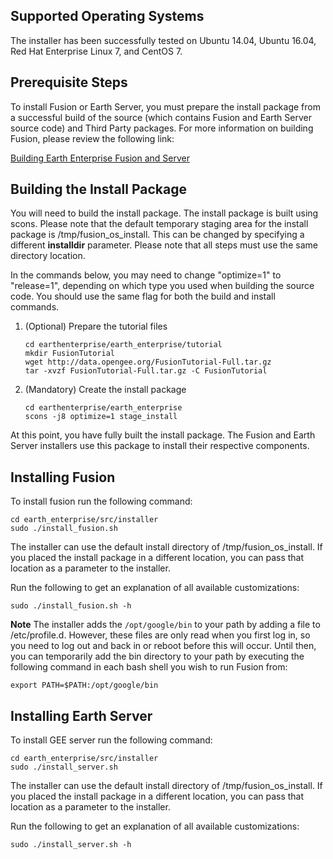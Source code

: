 ## **Supported Operating Systems**
The installer has been successfully tested on Ubuntu 14.04, Ubuntu 16.04, Red Hat Enterprise Linux 7, and CentOS 7.

## **Prerequisite Steps**
To install Fusion or Earth Server, you must prepare the install package from a successful build of the source (which contains Fusion and Earth Server source code) and Third Party packages.  For more information on building Fusion, please review the following link:

[Building Earth Enterprise Fusion and Server](../Build-Instructions)

## **Building the Install Package**
You will need to build the install package.  The install package is built using scons.  Please note that the default temporary staging area for the install package is /tmp/fusion_os_install.  This can be changed by specifying a different **installdir** parameter. Please note that all steps must use the same directory location.

In the commands below, you may need to change "optimize=1" to "release=1", depending on which type you used when building the source code.  You should use the same flag for both the build and install commands.

1. (Optional) Prepare the tutorial files
    ```
    cd earthenterprise/earth_enterprise/tutorial
    mkdir FusionTutorial
    wget http://data.opengee.org/FusionTutorial-Full.tar.gz
    tar -xvzf FusionTutorial-Full.tar.gz -C FusionTutorial
    ```

1. (Mandatory) Create the install package
    ```
    cd earthenterprise/earth_enterprise
    scons -j8 optimize=1 stage_install
    ```

At this point, you have fully built the install package.  The Fusion and Earth Server installers use this package to install their respective components.

## **Installing Fusion**
To install fusion run the following command:

    cd earth_enterprise/src/installer
    sudo ./install_fusion.sh

The installer can use the default install directory of /tmp/fusion_os_install.  If you placed the install package in a different location, you can pass that location as a parameter to the installer.

Run the following to get an explanation of all available customizations:

`sudo ./install_fusion.sh -h`

**Note** The installer adds the `/opt/google/bin` to your path by adding a file to /etc/profile.d. However, these files are only read when you first log in, so you need to log out and back in or reboot before this will occur. Until then, you can temporarily add the bin directory to your path by executing the following command in each bash shell you wish to run Fusion from:

    export PATH=$PATH:/opt/google/bin

## **Installing Earth Server**
To install GEE server run the following command:

    cd earth_enterprise/src/installer
    sudo ./install_server.sh

The installer can use the default install directory of /tmp/fusion_os_install.  If you placed the install package in a different location, you can pass that location as a parameter to the installer.

Run the following to get an explanation of all available customizations:

`sudo ./install_server.sh -h`